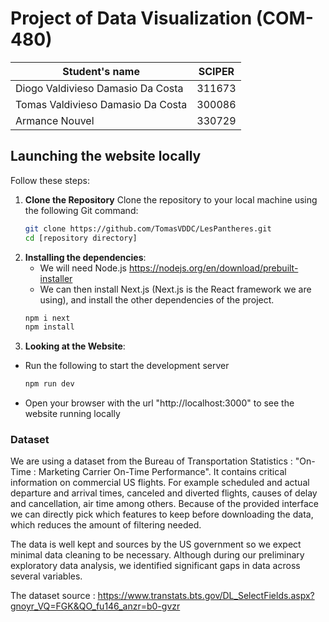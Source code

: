 # Project of Data Visualization (COM-480)

| Student's name                    | SCIPER |
| --------------------------------- | ------ |
| Diogo Valdivieso Damasio Da Costa | 311673 |
| Tomas Valdivieso Damasio Da Costa | 300086 |
| Armance Nouvel                    | 330729 |

## Launching the website locally

Follow these steps:

1. **Clone the Repository**
   Clone the repository to your local machine using the following Git command:
   ```bash
   git clone https://github.com/TomasVDDC/LesPantheres.git
   cd [repository directory]
   ```
2. **Installing the dependencies**:
   - We will need Node.js https://nodejs.org/en/download/prebuilt-installer
   - We can then install Next.js (Next.js is the React framework we are using), and install the other dependencies of the project.
   ```bash
   npm i next
   npm install
   ```
3. **Looking at the Website**:

- Run the following to start the development server
  ```bash
  npm run dev
  ```
- Open your browser with the url "http://localhost:3000" to see the website running locally

### Dataset

We are using a dataset from the Bureau of Transportation Statistics : "On-Time : Marketing Carrier On-Time Performance". It contains critical information on commercial US flights. For example scheduled and actual departure and arrival times, canceled and diverted flights, causes of delay and cancellation, air time among others. Because of the provided interface we can directly pick which features to keep before downloading the data, which reduces the amount of filtering needed.

The data is well kept and sources by the US government so we expect minimal data cleaning to be necessary. Although during our preliminary exploratory data analysis, we identified significant gaps in data across several variables.

The dataset source : https://www.transtats.bts.gov/DL_SelectFields.aspx?gnoyr_VQ=FGK&QO_fu146_anzr=b0-gvzr
